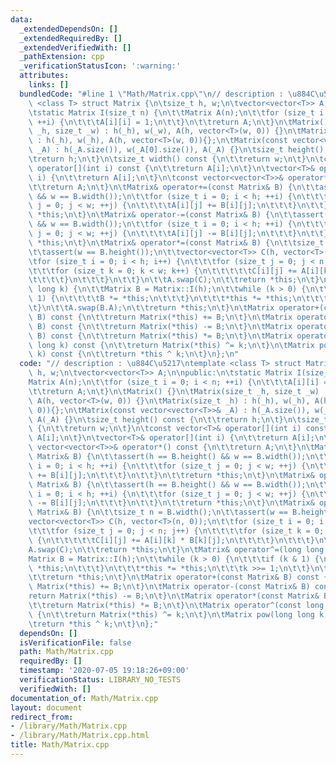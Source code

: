 ```yaml
---
data:
  _extendedDependsOn: []
  _extendedRequiredBy: []
  _extendedVerifiedWith: []
  _pathExtension: cpp
  _verificationStatusIcon: ':warning:'
  attributes:
    links: []
  bundledCode: "#line 1 \"Math/Matrix.cpp\"\n// description : \u884C\u5217\ntemplate\
    \ <class T> struct Matrix {\n\tsize_t h, w;\n\tvector<vector<T>> A;\n\npublic:\n\
    \tstatic Matrix I(size_t n) {\n\t\tMatrix A(n);\n\t\tfor (size_t i = 0; i < n;\
    \ ++i) {\n\t\t\tA[i][i] = 1;\n\t\t}\n\t\treturn A;\n\t}\n\tMatrix() {}\n\tMatrix(size_t\
    \ _h, size_t _w) : h(_h), w(_w), A(h, vector<T>(w, 0)) {}\n\tMatrix(size_t _h)\
    \ : h(_h), w(_h), A(h, vector<T>(w, 0)){};\n\tMatrix(const vector<vector<T>>&\
    \ _A) : h(_A.size()), w(_A[0].size()), A(_A) {}\n\tsize_t height() const {\n\t\
    \treturn h;\n\t}\n\tsize_t width() const {\n\t\treturn w;\n\t}\n\tconst vector<T>&\
    \ operator[](int i) const {\n\t\treturn A[i];\n\t}\n\tvector<T>& operator[](int\
    \ i) {\n\t\treturn A[i];\n\t}\n\tconst vector<vector<T>>& operator*() const {\n\
    \t\treturn A;\n\t}\n\tMatrix& operator+=(const Matrix& B) {\n\t\tassert(h == B.height()\
    \ && w == B.width());\n\t\tfor (size_t i = 0; i < h; ++i) {\n\t\t\tfor (size_t\
    \ j = 0; j < w; ++j) {\n\t\t\t\tA[i][j] += B[i][j];\n\t\t\t}\n\t\t}\n\t\treturn\
    \ *this;\n\t}\n\tMatrix& operator-=(const Matrix& B) {\n\t\tassert(h == B.height()\
    \ && w == B.width());\n\t\tfor (size_t i = 0; i < h; ++i) {\n\t\t\tfor (size_t\
    \ j = 0; j < w; ++j) {\n\t\t\t\tA[i][j] -= B[i][j];\n\t\t\t}\n\t\t}\n\t\treturn\
    \ *this;\n\t}\n\tMatrix& operator*=(const Matrix& B) {\n\t\tsize_t n = B.width();\n\
    \t\tassert(w == B.height());\n\t\tvector<vector<T>> C(h, vector<T>(n, 0));\n\t\
    \tfor (size_t i = 0; i < h; i++) {\n\t\t\tfor (size_t j = 0; j < n; j++) {\n\t\
    \t\t\tfor (size_t k = 0; k < w; k++) {\n\t\t\t\t\tC[i][j] += A[i][k] * B[k][j];\n\
    \t\t\t\t}\n\t\t\t}\n\t\t}\n\t\tA.swap(C);\n\t\treturn *this;\n\t}\n\tMatrix& operator^=(long\
    \ long k) {\n\t\tMatrix B = Matrix::I(h);\n\t\twhile (k > 0) {\n\t\t\tif (k &\
    \ 1) {\n\t\t\t\tB *= *this;\n\t\t\t}\n\t\t\t*this *= *this;\n\t\t\tk >>= 1;\n\t\
    \t}\n\t\tA.swap(B.A);\n\t\treturn *this;\n\t}\n\tMatrix operator+(const Matrix&\
    \ B) const {\n\t\treturn Matrix(*this) += B;\n\t}\n\tMatrix operator-(const Matrix&\
    \ B) const {\n\t\treturn Matrix(*this) -= B;\n\t}\n\tMatrix operator*(const Matrix&\
    \ B) const {\n\t\treturn Matrix(*this) *= B;\n\t}\n\tMatrix operator^(const long\
    \ long k) const {\n\t\treturn Matrix(*this) ^= k;\n\t}\n\tMatrix pow(long long\
    \ k) const {\n\t\treturn *this ^ k;\n\t}\n};\n"
  code: "// description : \u884C\u5217\ntemplate <class T> struct Matrix {\n\tsize_t\
    \ h, w;\n\tvector<vector<T>> A;\n\npublic:\n\tstatic Matrix I(size_t n) {\n\t\t\
    Matrix A(n);\n\t\tfor (size_t i = 0; i < n; ++i) {\n\t\t\tA[i][i] = 1;\n\t\t}\n\
    \t\treturn A;\n\t}\n\tMatrix() {}\n\tMatrix(size_t _h, size_t _w) : h(_h), w(_w),\
    \ A(h, vector<T>(w, 0)) {}\n\tMatrix(size_t _h) : h(_h), w(_h), A(h, vector<T>(w,\
    \ 0)){};\n\tMatrix(const vector<vector<T>>& _A) : h(_A.size()), w(_A[0].size()),\
    \ A(_A) {}\n\tsize_t height() const {\n\t\treturn h;\n\t}\n\tsize_t width() const\
    \ {\n\t\treturn w;\n\t}\n\tconst vector<T>& operator[](int i) const {\n\t\treturn\
    \ A[i];\n\t}\n\tvector<T>& operator[](int i) {\n\t\treturn A[i];\n\t}\n\tconst\
    \ vector<vector<T>>& operator*() const {\n\t\treturn A;\n\t}\n\tMatrix& operator+=(const\
    \ Matrix& B) {\n\t\tassert(h == B.height() && w == B.width());\n\t\tfor (size_t\
    \ i = 0; i < h; ++i) {\n\t\t\tfor (size_t j = 0; j < w; ++j) {\n\t\t\t\tA[i][j]\
    \ += B[i][j];\n\t\t\t}\n\t\t}\n\t\treturn *this;\n\t}\n\tMatrix& operator-=(const\
    \ Matrix& B) {\n\t\tassert(h == B.height() && w == B.width());\n\t\tfor (size_t\
    \ i = 0; i < h; ++i) {\n\t\t\tfor (size_t j = 0; j < w; ++j) {\n\t\t\t\tA[i][j]\
    \ -= B[i][j];\n\t\t\t}\n\t\t}\n\t\treturn *this;\n\t}\n\tMatrix& operator*=(const\
    \ Matrix& B) {\n\t\tsize_t n = B.width();\n\t\tassert(w == B.height());\n\t\t\
    vector<vector<T>> C(h, vector<T>(n, 0));\n\t\tfor (size_t i = 0; i < h; i++) {\n\
    \t\t\tfor (size_t j = 0; j < n; j++) {\n\t\t\t\tfor (size_t k = 0; k < w; k++)\
    \ {\n\t\t\t\t\tC[i][j] += A[i][k] * B[k][j];\n\t\t\t\t}\n\t\t\t}\n\t\t}\n\t\t\
    A.swap(C);\n\t\treturn *this;\n\t}\n\tMatrix& operator^=(long long k) {\n\t\t\
    Matrix B = Matrix::I(h);\n\t\twhile (k > 0) {\n\t\t\tif (k & 1) {\n\t\t\t\tB *=\
    \ *this;\n\t\t\t}\n\t\t\t*this *= *this;\n\t\t\tk >>= 1;\n\t\t}\n\t\tA.swap(B.A);\n\
    \t\treturn *this;\n\t}\n\tMatrix operator+(const Matrix& B) const {\n\t\treturn\
    \ Matrix(*this) += B;\n\t}\n\tMatrix operator-(const Matrix& B) const {\n\t\t\
    return Matrix(*this) -= B;\n\t}\n\tMatrix operator*(const Matrix& B) const {\n\
    \t\treturn Matrix(*this) *= B;\n\t}\n\tMatrix operator^(const long long k) const\
    \ {\n\t\treturn Matrix(*this) ^= k;\n\t}\n\tMatrix pow(long long k) const {\n\t\
    \treturn *this ^ k;\n\t}\n};"
  dependsOn: []
  isVerificationFile: false
  path: Math/Matrix.cpp
  requiredBy: []
  timestamp: '2020-07-05 19:18:26+09:00'
  verificationStatus: LIBRARY_NO_TESTS
  verifiedWith: []
documentation_of: Math/Matrix.cpp
layout: document
redirect_from:
- /library/Math/Matrix.cpp
- /library/Math/Matrix.cpp.html
title: Math/Matrix.cpp
---
```

